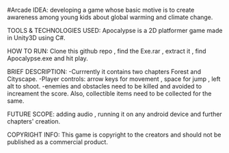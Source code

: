 #Arcade
IDEA: 
developing a game whose basic motive is to create awareness among young kids about global warming and climate change.

TOOLS & TECHNOLOGIES USED: 
Apocalypse is a 2D platformer game made in Unity3D using C#.

HOW TO RUN:
Clone this github repo , find the Exe.rar , extract it , find Apocalypse.exe and hit play.  

BRIEF DESCRIPTION: 
-Currrently it contains two chapters Forest and Cityscape. 
-Player controls: arrow keys for movement  , space for jump , left alt to shoot.
-enemies and obstacles need to be killed and avoided to increament the score. Also, collectible items need to be collected for the same.

FUTURE SCOPE: 
adding audio , running it on any android device and further chapters' creation.

COPYRIGHT INFO:
This game is copyright to the creators and should not be published as a commercial product.
